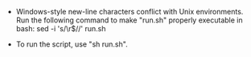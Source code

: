 - Windows-style new-line characters conflict with Unix environments. Run the following command to make "run.sh" properly executable in bash: sed -i 's/\r$//' run.sh

- To run the script, use "sh run.sh".